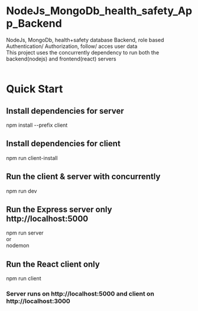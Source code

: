 # NodeJs_MongoDb_health_safety_App_Backend
NodeJs, MongoDb, health+safety database Backend, role based Authentication/ Authorization, follow/ acces user data
<br>
This project uses the concurrently dependency to run both the backend(nodejs) and frontend(react) servers<br>
<br>

<h1>Quick Start</h1>
<h2>Install dependencies for server</h2>
npm install --prefix client

<h2>Install dependencies for client</h2>
npm run client-install

<h2>Run the client & server with concurrently</h2>
npm run dev

<h2>Run the Express server only  http://localhost:5000</h2>
npm run server<br>
or<br>
nodemon

<h2>Run the React client only</h2>
npm run client

<h3>Server runs on http://localhost:5000 and client on http://localhost:3000</h3>
